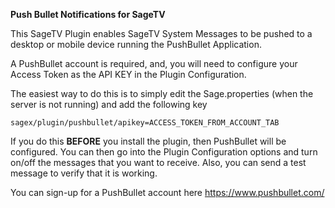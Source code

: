 **Push Bullet Notifications for SageTV**

This SageTV Plugin enables SageTV System Messages to be pushed to a desktop or mobile device running the PushBullet Application.

A PushBullet account is required, and, you will need to configure your Access Token as the API KEY in the Plugin Configuration.

The easiest way to do this is to simply edit the Sage.properties (when the server is not running) and add the following key

```
sagex/plugin/pushbullet/apikey=ACCESS_TOKEN_FROM_ACCOUNT_TAB
```

If you do this **BEFORE** you install the plugin, then PushBullet will be configured.  You can then go into the Plugin Configuration options and turn on/off the messages that you want to receive.  Also, you can send a test message to verify that it is working.


You can sign-up for a PushBullet account here
https://www.pushbullet.com/

